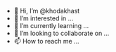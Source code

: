 - 👋 Hi, I’m @khodakhast
- 👀 I’m interested in ...
- 🌱 I’m currently learning ...
- 💞️ I’m looking to collaborate on ...
- 📫 How to reach me ...

<!---
khodakhast/khodakhast is a ✨ special ✨ repository because its `README.md` (this file) appears on your GitHub profile.
You can click the Preview link to take a look at your changes.
--->
